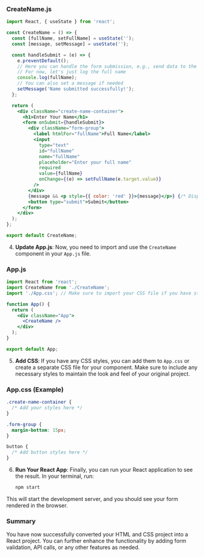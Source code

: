 ### CreateName.js

```jsx
import React, { useState } from 'react';

const CreateName = () => {
  const [fullName, setFullName] = useState('');
  const [message, setMessage] = useState('');

  const handleSubmit = (e) => {
    e.preventDefault();
    // Here you can handle the form submission, e.g., send data to the server
    // For now, let's just log the full name
    console.log(fullName);
    // You can also set a message if needed
    setMessage('Name submitted successfully!');
  };

  return (
    <div className="create-name-container">
      <h1>Enter Your Name</h1>
      <form onSubmit={handleSubmit}>
        <div className="form-group">
          <label htmlFor="fullName">Full Name</label>
          <input
            type="text"
            id="fullName"
            name="fullName"
            placeholder="Enter your full name"
            required
            value={fullName}
            onChange={(e) => setFullName(e.target.value)}
          />
        </div>
        {message && <p style={{ color: 'red' }}>{message}</p>} {/* Display validation message */}
        <button type="submit">Submit</button>
      </form>
    </div>
  );
};

export default CreateName;
```

4. **Update App.js**: Now, you need to import and use the `CreateName` component in your `App.js` file.

### App.js

```jsx
import React from 'react';
import CreateName from './CreateName';
import './App.css'; // Make sure to import your CSS file if you have styles

function App() {
  return (
    <div className="App">
      <CreateName />
    </div>
  );
}

export default App;
```

5. **Add CSS**: If you have any CSS styles, you can add them to `App.css` or create a separate CSS file for your component. Make sure to include any necessary styles to maintain the look and feel of your original project.

### App.css (Example)

```css
.create-name-container {
  /* Add your styles here */
}

.form-group {
  margin-bottom: 15px;
}

button {
  /* Add button styles here */
}
```

6. **Run Your React App**: Finally, you can run your React application to see the result. In your terminal, run:

   ```bash
   npm start
   ```

This will start the development server, and you should see your form rendered in the browser.

### Summary
You have now successfully converted your HTML and CSS project into a React project. You can further enhance the functionality by adding form validation, API calls, or any other features as needed.